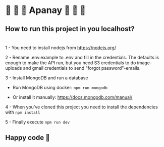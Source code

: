 # **🌱 🦕 🌿 Apanay 🌱 🦕 🌿**

## How to run this project in you localhost?

#

1 - You need to install nodejs from https://nodejs.org/

2 - Rename .env.example to .env and fill in the credentials.
The defaults is enough to make the API run, but you need S3 credentials to do image-uploads and gmail credentials to send "forgot password"-emails.

3 - Install MongoDB and run a database

- Run MongoDB using docker: `npm run mongodb`

- Or install it manually: https://docs.mongodb.com/manual/

4 - When you've cloned this project you need to install the dependencies with `npm install`

5 - Finally execute `npm run dev`

## Happy code 🍻 <br>
